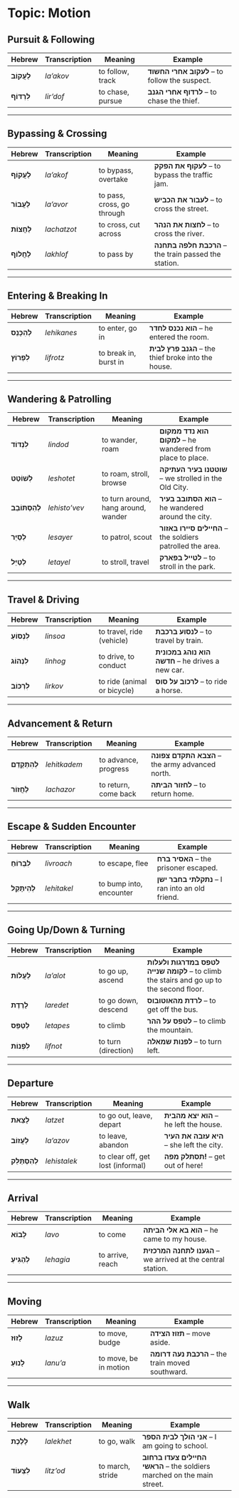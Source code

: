 # Topic: Motion

## Pursuit & Following

| **Hebrew**    | **Transcription** | **Meaning**      | **Example**                                   |
| ------------- | ----------------- | ---------------- | --------------------------------------------- |
| **לַעֲקוֹב**     | *la’akov*         | to follow, track | **לעקוב אחרי החשוד** – to follow the suspect. |
| **לִרְדּוֹף**     | *lir’dof*         | to chase, pursue | **לרדוף אחרי הגנב** – to chase the thief.     |

---

## Bypassing & Crossing

| **Hebrew**   | **Transcription** | **Meaning**                | **Example**                                    |
| ------------ | ----------------- | -------------------------- | ---------------------------------------------- |
| **לַעֲקוֹף** | *la’akof*         | to bypass, overtake        | **לעקוף את הפקק** – to bypass the traffic jam.        |
| **לַעֲבוֹר** | *la’avor*         | to pass, cross, go through | **לעבור את הכביש** – to cross the street.             |
| **לַחֲצוֹת** | *lachatzot*       | to cross, cut across       | **לחצות את הנהר** – to cross the river.               |
| **לַחֲלוֹף** | *lakhlof*         | to pass by                 | **הרכבת חלפה בתחנה** – the train passed the station.  |

---

## Entering & Breaking In

| **Hebrew**     | **Transcription** | **Meaning**           | **Example**                                         |
| -------------- | ----------------- | --------------------- | --------------------------------------------------- |
| **לְהִכָּנֵס**   | *lehikanes*       | to enter, go in       | **הוא נכנס לחדר** – he entered the room.            |
| **לִפְרוֹץ**   | *lifrotz*         | to break in, burst in | **הגנב פרץ לבית** – the thief broke into the house. |

---

## Wandering & Patrolling

| **Hebrew**        | **Transcription** | **Meaning**                         | **Example**                                                |
| ----------------- | ----------------- | ----------------------------------- | ---------------------------------------------------------- |
| **לִנְדּוֹד**     | *lindod*          | to wander, roam                     | **הוא נדד ממקום למקום** – he wandered from place to place. |
| **לְשׁוֹטֵט**     | *leshotet*        | to roam, stroll, browse             | **שוטטנו בעיר העתיקה** – we strolled in the Old City.      |
| **לְהִסְתּוֹבֵב**   | *lehisto’vev*     | to turn around, hang around, wander | **הוא הסתובב בעיר** – he wandered around the city.         |
| **לְסַיֵּר**      | *lesayer*         | to patrol, scout                    | **החיילים סיירו באזור** – the soldiers patrolled the area. |
| **לְטַיֵּל**      | *letayel*         | to stroll, travel                   | **לטייל בפארק** – to stroll in the park.                   |

---

## Travel & Driving

| **Hebrew**    | **Transcription** | **Meaning**          | **Example**                                      |
| ------------- | ----------------- | -------------------- | ------------------------------------------------ |
| **לִנְסוֹעַ**    | *linsoa*          | to travel, ride (vehicle)    | **לנסוע ברכבת** – to travel by train.            |
| **לִנְהוֹג**    | *linhog*          | to drive, to conduct         | **הוא נוהג במכונית חדשה** – he drives a new car. |
| **לִרְכּוֹב**    | *lirkov*          | to ride (animal or bicycle)  | **לרכוב על סוס** – to ride a horse. |

---

## Advancement & Return

| **Hebrew**      | **Transcription** | **Meaning**          | **Example**                                     |
| --------------- | ----------------- | -------------------- | ----------------------------------------------- |
| **לְהִתְקָדֵם**   | *lehitkadem*         | to advance, progress | **הצבא התקדם צפונה** – the army advanced north. |
| **לַחֲזוֹר**    | *lachazor*           | to return, come back | **לחזור הביתה** – to return home.               |

---

## Escape & Sudden Encounter

| **Hebrew**      | **Transcription** | **Meaning**             | **Example**                                     |
| --------------- | ----------------- | ----------------------- | ----------------------------------------------- |
| **לִבְרוֹחַ**   | *livroach*            | to escape, flee         | **האסיר ברח** – the prisoner escaped.           |
| **לְהִיתָּקֵל**  | *lehitakel*           | to bump into, encounter | **נתקלתי בחבר ישן** – I ran into an old friend. |

---

## Going Up/Down & Turning

| **Hebrew**        | **Transcription** | **Meaning**                          | **Example**      |
| ----------------- | ----------------- | ------------------------------------ | ------------------ |
| **לַעֲלוֹת**      | *la’alot*         | to go up, ascend              | **לטפס במדרגות ולעלות לקומה שנייה** – to climb the stairs and go up to the second floor. |
| **לָרֶדֶת**       | *laredet*         | to go down, descend           | **לרדת מהאוטובוס** – to get off the bus.                                                 |
| **לְטַפֵּס**       | *letapes*         | to climb                      | **לטפס על ההר** – to climb the mountain.                                                 |
| **לִפְנוֹת**      | *lifnot*          | to turn (direction)           | **לפנות שמאלה** – to turn left.                                                          |

---

## Departure

| **Hebrew**        | **Transcription** | **Meaning**                    | **Example**                                   |
| ----------------- | ----------------- | ------------------------------ | --------------------------------------------- |
| **לָצֵאת**         | *latzet*          | to go out, leave, depart           | **הוא יצא מהבית** – he left the house.     |
| **לַעֲזוֹב**        | *la’azov*         | to leave, abandon                  | **היא עזבה את העיר** – she left the city.  |
| **לְהִסְתַּלֵּק**       | *lehistalek*      | to clear off, get lost (informal)  | **תסתלק מפה!** – get out of here!          |

---

## Arrival

| **Hebrew**     | **Transcription** | **Meaning**           | **Example**                                                  |
| -------------- | ----------------- | --------------------- | ------------------------------------------------------------ |
| **לָבוֹא**       | *lavo*            | to come               | **הוא בא אלי הביתה** – he came to my house.                  |
| **לְהַגִּיעַ**      | *lehagia*         | to arrive, reach      | **הגענו לתחנה המרכזית** – we arrived at the central station. |

---

## Moving

| **Hebrew**  | **Transcription** | **Meaning**                | **Example**                                      |
| ----------- | ----------------- | -------------------------- | ------------------------------------------------ |
| **לָזוּז**    | *lazuz*           | to move, budge         | **תזוז הצידה** – move aside.                     |
| **לָנוּעַ**    | *lanu’a*          | to move, be in motion  | **הרכבת נעה דרומה** – the train moved southward. |

---

## Walk

| **Hebrew**   | **Transcription** | **Meaning**           | **Example**                                                             |
| ------------ | ----------------- | --------------------- | ----------------------------------------------------------------------- |
| **לָלֶכֶת**     | *lalekhet*        | to go, walk      |  **אני הולך לבית הספר** – I am going to school.                          |
| **לִצְעוֹד**    | *litz’od*         | to march, stride |  **החיילים צעדו ברחוב הראשי** – the soldiers marched on the main street. |
